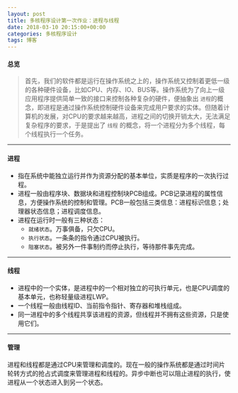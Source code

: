 ```yaml
---
layout: post
title: 多核程序设计第一次作业：进程与线程
date: 2018-03-10 20:15:00+00:00
categories: 多核程序设计
tags: 博客
---
```


#### 总览

> 首先，我们的软件都是运行在操作系统之上的，操作系统又控制着更低一级的各种硬件设备，比如CPU、内存、IO、BUS等。操作系统为了向上一级应用程序提供简单一致的接口来控制各种复杂的硬件，便抽象出 `进程`的概念，即进程是通过操作系统控制硬件设备来完成用户要求的实体。但随着计算机的发展，对CPU的要求越来越高，进程之间的切换开销太大，无法满足复杂程序的要求，于是提出了 `线程` 的概念，将一个进程分为多个线程，每个线程执行一个任务。

---



#### 进程

- 指在系统中能独立运行并作为资源分配的基本单位，实质是程序的一次执行过程。
- 进程一般由程序块、数据块和进程控制块PCB组成。PCB记录进程的属性信息，方便操作系统的控制和管理。PCB一般包括三类信息：进程标识信息；处理器状态信息；进程调度信息。
- 进程在运行时一般有三种状态：
  * `就绪状态`。万事俱备，只欠CPU。
  * `执行状态`。一条条的指令通过CPU被执行。
  * `阻塞状态`。被另外一件事制约而停止执行，等待那件事先完成。

---



#### 线程

- 进程中的一个实体，是进程中的一个相对独立的可执行单元，也是CPU调度的基本单元，也称轻量级进程LWP。
- 一个线程一般由线程ID、当前指令指针、寄存器和堆栈组成。
- 同一进程中的多个线程共享该进程的资源，但线程并不拥有这些资源，只是使用它们。

---



#### 管理

进程和线程都是通过CPU来管理和调度的。现在一般的操作系统都是通过时间片轮转方式的抢占式调度来管理进程和线程的。异步中断也可以阻止进程的执行，使进程从一个状态进入到另一个状态。





